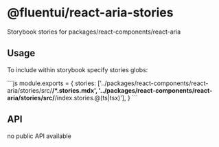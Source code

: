# @fluentui/react-aria-stories

Storybook stories for packages/react-components/react-aria

## Usage

To include within storybook specify stories globs:

\`\`\`js
module.exports = {
stories: ['../packages/react-components/react-aria/stories/src/**/*.stories.mdx', '../packages/react-components/react-aria/stories/src/**/index.stories.@(ts|tsx)'],
}
\`\`\`

## API

no public API available
